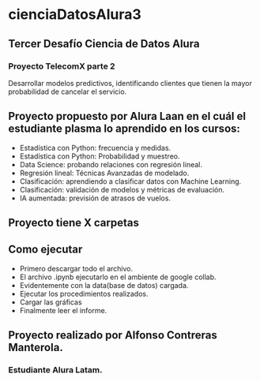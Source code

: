 # cienciaDatosAlura3
## Tercer Desafío Ciencia de Datos Alura

### Proyecto TelecomX parte 2

Desarrollar modelos predictivos, identificando clientes que tienen la mayor probabilidad de cancelar el servicio.

## Proyecto propuesto  por Alura Laan en el cuál el estudiante plasma lo aprendido en los cursos:

* Estadística con Python: frecuencia y medidas.
* Estadística con Python: Probabilidad y muestreo.
* Data Science: probando relaciones con regresión lineal.
* Regresión lineal: Técnicas Avanzadas de modelado.
* Clasificación: aprendiendo a clasificar datos con Machine Learning.
* Clasificación: validación de modelos y métricas de evaluación.
* IA aumentada: previsión de atrasos de vuelos.

## Proyecto tiene X carpetas

## Como ejecutar
* Primero descargar todo el archivo.
* El archivo .ipynb ejecutarlo en el ambiente de google collab.
* Evidentemente con la data(base de datos) cargada.
* Ejecutar los procedimientos realizados.
* Cargar las gráficas
* Finalmente leer el informe.
  
## Proyecto realizado por Alfonso Contreras Manterola.
### Estudiante Alura Latam.
